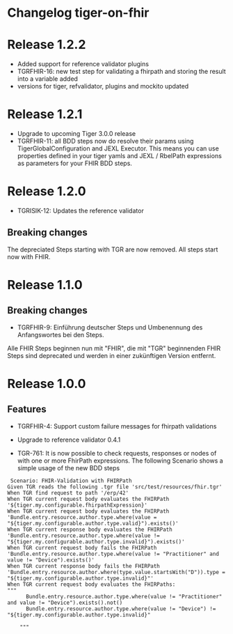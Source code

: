 # Changelog tiger-on-fhir

# Release 1.2.2
* Added support for reference validator plugins
* TGRFHIR-16: new test step for validating a fhirpath and storing the result into a variable added
* versions for tiger, refvalidator, plugins and mockito updated

# Release 1.2.1

* Upgrade to upcoming Tiger 3.0.0 release
* TGRFHIR-11: all BDD steps now do resolve their params using TigerGlobalConfiguration and JEXL Executor. This means you can use properties defined in your tiger yamls and JEXL / RbelPath expressions as parameters for your FHIR BDD steps.

# Release 1.2.0

* TGRISIK-12: Updates the reference validator

## Breaking changes

The depreciated Steps starting with TGR are now removed.
All steps start now with FHIR.

# Release 1.1.0

## Breaking changes

* TGRFHIR-9: Einführung deutscher Steps und Umbenennung des Anfangswortes bei den Steps.

Alle FHIR Steps beginnen nun mit "FHIR", die mit "TGR" beginnenden FHIR Steps sind deprecated und werden in einer
zukünftigen Version entfernt.

# Release 1.0.0

## Features

* TGRFHIR-4: Support custom failure messages for fhirpath validations

* Upgrade to reference validator 0.4.1

* TGR-761: It is now possible to check requests, responses or nodes of with one or more FhirPath expressions. The
  following Scenario shows a simple usage of the new BDD steps

```gherkin
 Scenario: FHIR-Validation with FHIRPath
Given TGR reads the following .tgr file 'src/test/resources/fhir.tgr'
When TGR find request to path '/erp/42'
When TGR current request body evaluates the FHIRPath '${tiger.my.configurable.fhirpathExpression}'
When TGR current request body evaluates the FHIRPath 'Bundle.entry.resource.author.type.where(value = "${tiger.my.configurable.author.type.valid}").exists()'
When TGR current response body evaluates the FHIRPath 'Bundle.entry.resource.author.type.where(value != "${tiger.my.configurable.author.type.invalid}").exists()'
When TGR current request body fails the FHIRPath 'Bundle.entry.resource.author.type.where(value != "Practitioner" and value != "Device").exists()'
When TGR current response body fails the FHIRPath 'Bundle.entry.resource.author.where(type.value.startsWith("D")).type = "${tiger.my.configurable.author.type.invalid}"'
When TGR current request body evaluates the FHIRPaths:
"""
      Bundle.entry.resource.author.type.where(value != "Practitioner" and value != "Device").exists().not()
      Bundle.entry.resource.author.type.where(value != "Device") != "${tiger.my.configurable.author.type.invalid}"

    """
```

